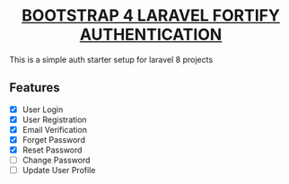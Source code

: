 <h1 align="center"><a href="https://dev.to/jasminetracey/laravel-8-with-bootstrap-livewire-and-fortify-5d33" target="_blank">BOOTSTRAP 4 LARAVEL FORTIFY AUTHENTICATION</a></h1>

This is a simple auth starter setup for laravel 8 projects

## Features

-   [x] User Login
-   [x] User Registration
-   [x] Email Verification
-   [x] Forget Password
-   [x] Reset Password
-   [ ] Change Password
-   [ ] Update User Profile

